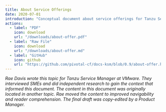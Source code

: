 ```yaml
---
title: About Service Offerings
date: 2020-07-01
introduction: "Conceptual document about service offerings for Tanzu Service Manager"
actions:
  - label: "PDF"
    icon: download
    url: "/downloads/about-offer.pdf"
  - label: "Raw File"
    icon: download
    url: "/downloads/about-offer.md"
  - label: "GitHub"
    icon: github
    url: "https://github.com/pivotal-cf/docs-ksm/blob/0.9/about-offer.html.md.erb"
---
```


_Rae Davis wrote this topic for Tanzu Service Manager at VMware. They interviewed SMEs and did independent research to gain the context that informed this document. The content in this document was originally located in another topic. Rae moved the content to improved navigability and reader comprehension. The final draft was copy-edited by a Product Manager._